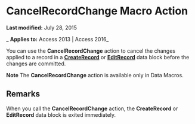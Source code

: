 
# CancelRecordChange Macro Action

 **Last modified:** July 28, 2015

 _ **Applies to:** Access 2013 | Access 2016_

You can use the  **CancelRecordChange** action to cancel the changes applied to a record in a **[CreateRecord](e18f47f8-2aad-9a14-ad63-ab603a4d5b07.md)** or **[EditRecord](fe9f55eb-d7ed-1914-65a9-fa2fcb332b98.md)** data block before the changes are committed.


 **Note**  The  **CancelRecordChange** action is available only in Data Macros.


## Remarks

When you call the  **CancelRecordChange** action, the **CreateRecord** or **EditRecord** data block is exited immediately.

